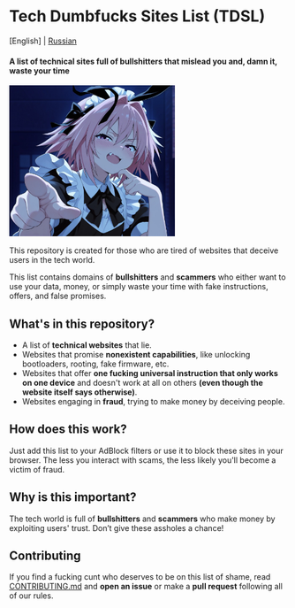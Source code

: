 # Tech Dumbfucks Sites List (TDSL)

[English] | [Russian](ru/README.md)

#### A list of technical sites full of bullshitters that mislead you and, damn it, waste your time

<img src="./assets/astolfo.jpg" width="300" />

This repository is created for those who are tired of websites that deceive users in the tech world.

This list contains domains of **bullshitters** and **scammers** who either want to use your data, money, or simply waste your time with fake instructions, offers, and false promises.

## What's in this repository?
- A list of **technical websites** that lie.
- Websites that promise **nonexistent capabilities**, like unlocking bootloaders, rooting, fake firmware, etc.
- Websites that offer **one fucking universal instruction that only works on one device** and doesn't work at all on others **(even though the website itself says otherwise)**.
- Websites engaging in **fraud**, trying to make money by deceiving people.

## How does this work?
Just add this list to your AdBlock filters or use it to block these sites in your browser. The less you interact with scams, the less likely you'll become a victim of fraud.

## Why is this important?
The tech world is full of **bullshitters** and **scammers** who make money by exploiting users' trust. Don’t give these assholes a chance!

## Contributing
If you find a fucking cunt who deserves to be on this list of shame, read [CONTRIBUTING.md](./CONTRIBUTING.md) and **open an issue** or make a **pull request** following all of our rules.
